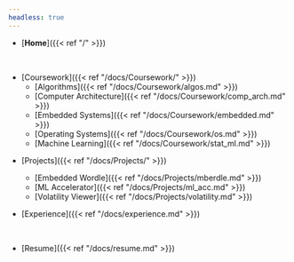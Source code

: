 ```yaml
---
headless: true
---
```


- [**Home**]({{< ref "/" >}})
<br />

- [Coursework]({{< ref "/docs/Coursework/" >}})
  - [Algorithms]({{< ref "/docs/Coursework/algos.md" >}})
  - [Computer Architecture]({{< ref "/docs/Coursework/comp_arch.md" >}})
  - [Embedded Systems]({{< ref "/docs/Coursework/embedded.md" >}})
  - [Operating Systems]({{< ref "/docs/Coursework/os.md" >}})
  - [Machine Learning]({{< ref "/docs/Coursework/stat_ml.md" >}})

<!-- <br /> -->

- [Projects]({{< ref "/docs/Projects/" >}})
  - [Embedded Wordle]({{< ref "/docs/Projects/mberdle.md" >}})
  - [ML Accelerator]({{< ref "/docs/Projects/ml_acc.md" >}})
  - [Volatility Viewer]({{< ref "/docs/Projects/volatility.md" >}})

- [Experience]({{< ref "/docs/experience.md" >}})

<br />

<!-- - [Cats]({{< ref "/docs/cats.md" >}}) -->
- [Resume]({{< ref "/docs/resume.md" >}})

<!-- <br /> -->